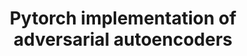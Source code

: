 ---
title: "Pytorch implementation of adversarial autoencoders"
collection: sideprojects
permalink: /sideprojects/aae
excerpt: 'This repo implements the adversarial autoencoders (https://arxiv.org/pdf/1511.05644.pdf), and reproduced the results on MNIST. One difference is that I used Wasserstein distance instead of naive GAN loss.'
code: 'https://github.com/qq456cvb/AAE'
image: /images/aae.png
---